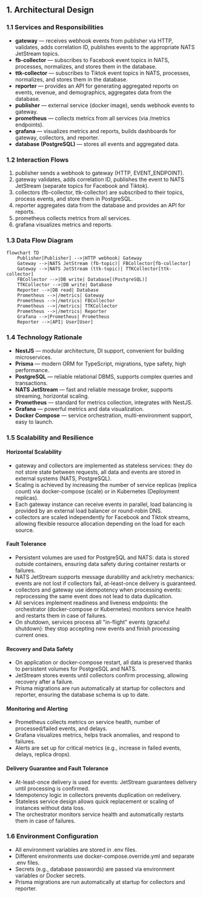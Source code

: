 ## 1. Architectural Design

### 1.1 Services and Responsibilities

- **gateway** — receives webhook events from publisher via HTTP, validates, adds correlation ID, publishes events to the appropriate NATS JetStream topics.
- **fb-collector** — subscribes to Facebook event topics in NATS, processes, normalizes, and stores them in the database.
- **ttk-collector** — subscribes to Tiktok event topics in NATS, processes, normalizes, and stores them in the database.
- **reporter** — provides an API for generating aggregated reports on events, revenue, and demographics, aggregates data from the database.
- **publisher** — external service (docker image), sends webhook events to gateway.
- **prometheus** — collects metrics from all services (via /metrics endpoints).
- **grafana** — visualizes metrics and reports, builds dashboards for gateway, collectors, and reporter.
- **database (PostgreSQL)** — stores all events and aggregated data.

### 1.2 Interaction Flows

1. publisher sends a webhook to gateway (HTTP, EVENT_ENDPOINT).
2. gateway validates, adds correlation ID, publishes the event to NATS JetStream (separate topics for Facebook and Tiktok).
3. collectors (fb-collector, ttk-collector) are subscribed to their topics, process events, and store them in PostgreSQL.
4. reporter aggregates data from the database and provides an API for reports.
5. prometheus collects metrics from all services.
6. grafana visualizes metrics and reports.

### 1.3 Data Flow Diagram

```mermaid
flowchart TD
    Publisher[Publisher] -->|HTTP webhook| Gateway
    Gateway -->|NATS JetStream (fb-topic)| FBCollector[fb-collector]
    Gateway -->|NATS JetStream (ttk-topic)| TTKCollector[ttk-collector]
    FBCollector -->|DB write| Database[(PostgreSQL)]
    TTKCollector -->|DB write| Database
    Reporter -->|DB read| Database
    Prometheus -->|/metrics| Gateway
    Prometheus -->|/metrics| FBCollector
    Prometheus -->|/metrics| TTKCollector
    Prometheus -->|/metrics| Reporter
    Grafana -->|Prometheus| Prometheus
    Reporter -->|API| User[User]
```

### 1.4 Technology Rationale

- **NestJS** — modular architecture, DI support, convenient for building microservices.
- **Prisma** — modern ORM for TypeScript, migrations, type safety, high performance.
- **PostgreSQL** — reliable relational DBMS, supports complex queries and transactions.
- **NATS JetStream** — fast and reliable message broker, supports streaming, horizontal scaling.
- **Prometheus** — standard for metrics collection, integrates with NestJS.
- **Grafana** — powerful metrics and data visualization.
- **Docker Compose** — service orchestration, multi-environment support, easy to launch.

### 1.5 Scalability and Resilience

#### Horizontal Scalability

- gateway and collectors are implemented as stateless services: they do not store state between requests, all data and events are stored in external systems (NATS, PostgreSQL).
- Scaling is achieved by increasing the number of service replicas (replica count) via docker-compose (scale) or in Kubernetes (Deployment replicas).
- Each gateway instance can receive events in parallel, load balancing is provided by an external load balancer or round-robin DNS.
- collectors are scaled independently for Facebook and Tiktok streams, allowing flexible resource allocation depending on the load for each source.

#### Fault Tolerance

- Persistent volumes are used for PostgreSQL and NATS: data is stored outside containers, ensuring data safety during container restarts or failures.
- NATS JetStream supports message durability and ack/retry mechanics: events are not lost if collectors fail, at-least-once delivery is guaranteed.
- collectors and gateway use idempotency when processing events: reprocessing the same event does not lead to data duplication.
- All services implement readiness and liveness endpoints: the orchestrator (docker-compose or Kubernetes) monitors service health and restarts them in case of failures.
- On shutdown, services process all "in-flight" events (graceful shutdown): they stop accepting new events and finish processing current ones.

#### Recovery and Data Safety

- On application or docker-compose restart, all data is preserved thanks to persistent volumes for PostgreSQL and NATS.
- JetStream stores events until collectors confirm processing, allowing recovery after a failure.
- Prisma migrations are run automatically at startup for collectors and reporter, ensuring the database schema is up to date.

#### Monitoring and Alerting

- Prometheus collects metrics on service health, number of processed/failed events, and delays.
- Grafana visualizes metrics, helps track anomalies, and respond to failures.
- Alerts are set up for critical metrics (e.g., increase in failed events, delays, replica drops).

#### Delivery Guarantee and Fault Tolerance

- At-least-once delivery is used for events: JetStream guarantees delivery until processing is confirmed.
- Idempotency logic in collectors prevents duplication on redelivery.
- Stateless service design allows quick replacement or scaling of instances without data loss.
- The orchestrator monitors service health and automatically restarts them in case of failures.

### 1.6 Environment Configuration

- All environment variables are stored in .env files.
- Different environments use docker-compose.override.yml and separate .env files.
- Secrets (e.g., database passwords) are passed via environment variables or Docker secrets.
- Prisma migrations are run automatically at startup for collectors and reporter.
